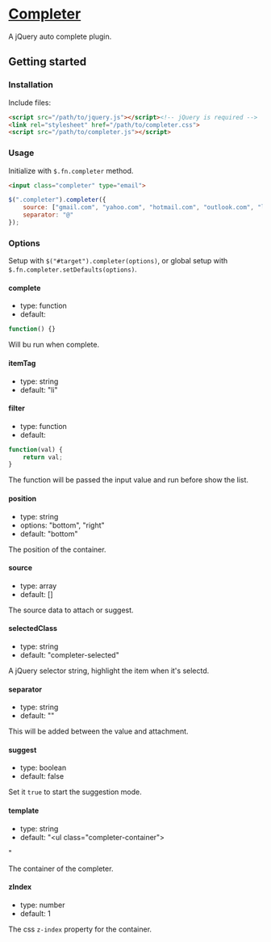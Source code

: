 # [Completer](http://fengyuanchen.github.io/completer)

A jQuery auto complete plugin.


## Getting started

### Installation

Include files:

```html
<script src="/path/to/jquery.js"></script><!-- jQuery is required -->
<link rel="stylesheet" href="/path/to/completer.css">
<script src="/path/to/completer.js"></script>
```

### Usage

Initialize with `$.fn.completer` method.

```html
<input class="completer" type="email">
```

```javascript
$(".completer").completer({
    source: ["gmail.com", "yahoo.com", "hotmail.com", "outlook.com", "live.com", "aol.com"],
    separator: "@"
});
```

### Options

Setup with `$("#target").completer(options)`, or global setup with `$.fn.completer.setDefaults(options)`.

#### complete

* type: function
* default:

```javascript
function() {}
```

Will bu run when complete.

#### itemTag

* type: string
* default: "li"

#### filter

* type: function
* default:

```javascript
function(val) {
    return val;
}
```

The function will be passed the input value and run before show the list.

#### position

* type: string
* options: "bottom", "right"
* default: "bottom"

The position of the container.

#### source

* type: array
* default: []

The source data to attach or suggest.

#### selectedClass

* type: string
* default: "completer-selected"

A jQuery selector string, highlight the item when it's selectd.

#### separator

* type: string
* default: ""

This will be added between the value and attachment.

#### suggest

* type: boolean
* default: false

Set it `true` to start the suggestion mode.

#### template

* type: string
* default: "<ul class=\"completer-container\"></ul>"

The container of the completer.

#### zIndex

* type: number
* default: 1

The css `z-index` property for the container.